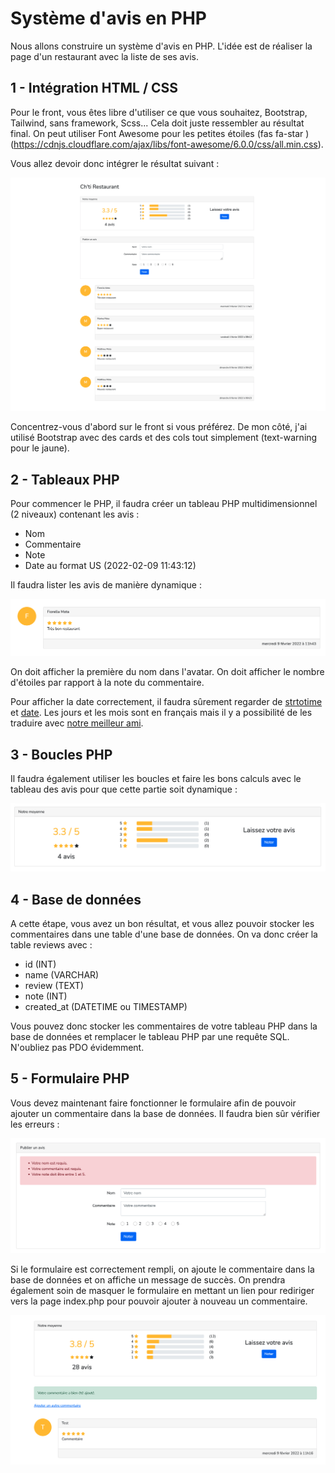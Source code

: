 # Système d'avis en PHP

Nous allons construire un système d'avis en PHP. L'idée est de réaliser la page d'un restaurant avec la liste de ses avis.

## 1 - Intégration HTML / CSS

Pour le front, vous êtes libre d'utiliser ce que vous souhaitez, Bootstrap, Tailwind, sans framework, Scss... Cela doit juste ressembler au résultat final. On peut utiliser Font Awesome pour les petites étoiles (fas fa-star ) (https://cdnjs.cloudflare.com/ajax/libs/font-awesome/6.0.0/css/all.min.css).

Vous allez devoir donc intégrer le résultat suivant :

![](steps/step-1.png)

Concentrez-vous d'abord sur le front si vous préférez. De mon côté, j'ai utilisé Bootstrap avec des cards et des cols tout simplement (text-warning pour le jaune).

## 2 - Tableaux PHP

Pour commencer le PHP, il faudra créer un tableau PHP multidimensionnel (2 niveaux) contenant les avis :

- Nom
- Commentaire
- Note
- Date au format US (2022-02-09 11:43:12)

Il faudra lister les avis de manière dynamique :

![](steps/step-2.png)

On doit afficher la première du nom dans l'avatar. On doit afficher le nombre d'étoiles par rapport à la note du commentaire.

Pour afficher la date correctement, il faudra sûrement regarder de [strtotime](https://www.php.net/manual/fr/function.strtotime.php) et [date](https://www.php.net/manual/fr/function.date). Les jours et les mois sont en français mais il y a possibilité de les traduire avec [notre meilleur ami](https://lucidar.me/fr/web-dev/in-php-how-to-display-date-in-french).

## 3 - Boucles PHP

Il faudra également utiliser les boucles et faire les bons calculs avec le tableau des avis pour que cette partie soit dynamique :

![](steps/step-3.png)

## 4 - Base de données

A cette étape, vous avez un bon résultat, et vous allez pouvoir stocker les commentaires dans une table d'une base de données. On va donc créer la table reviews avec :

- id (INT)
- name (VARCHAR)
- review (TEXT)
- note (INT)
- created_at (DATETIME ou TIMESTAMP)

Vous pouvez donc stocker les commentaires de votre tableau PHP dans la base de données et remplacer le tableau PHP par une requête SQL. N'oubliez pas PDO évidemment.

## 5 - Formulaire PHP

Vous devez maintenant faire fonctionner le formulaire afin de pouvoir ajouter un commentaire dans la base de données. Il faudra bien sûr vérifier les erreurs :

![](steps/step-4.png)

Si le formulaire est correctement rempli, on ajoute le commentaire dans la base de données et on affiche un message de succès. On prendra également soin de masquer le formulaire en mettant un lien pour rediriger vers la page index.php pour pouvoir ajouter à nouveau un commentaire.

![](steps/step-5.png)

